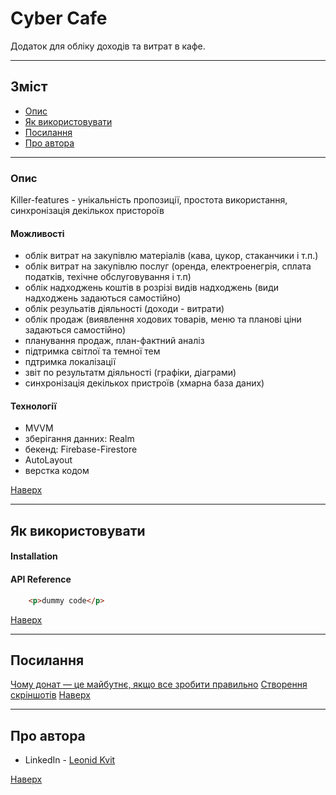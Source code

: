 # Cyber Cafe

Додаток для обліку доходів та витрат в кафе.

---

## Зміст

- [Опис](#опис)
- [Як використовувати](#як-використовувати)
- [Посилання](#посилання)
- [Про автора](#про-автора)

---

### Опис
Killer-features - унікальність пропозиції, простота використання, синхронізація декількох пристороїв 
#### Можливості

- облік витрат на закупівлю матеріалів (кава, цукор, стаканчики і т.п.)
- облік витрат на закупівлю послуг (оренда, електроенегрія, сплата податків, техічне обслуговування і т.п)
- облік надходжень коштів в розрізі видів надходжень (види надходжень задаються самостійно)
- облік резульатів діяльності (доходи - витрати)
- облік продаж (виявлення ходових товарів, меню та планові ціни задаються самостійно)
- планування продаж, план-фактний аналіз
- підтримка світлої та темної тем
- пдтримка локалізації
- звіт по результатм діяльності (графіки, діаграми)
- синхронізація декількох пристроїв (хмарна база даних)

#### Технології

- MVVM
- зберігання данних: Realm
- бекенд: Firebase-Firestore
- AutoLayout
- верстка кодом

[Наверх](#cyber-cafe)

---

## Як використовувати

#### Installation



#### API Reference

```html
    <p>dummy code</p>
```
[Наверх](#cyber-cafe)

---

## Посилання
[Чому донат — це майбутнє, якщо все зробити правильно](https://habr.com/ru/post/528610/)
[Створення скріншотів](https://appscreens.com/user/screen/bnYpWfX2zK3fh5mGiTLm)
[Наверх](#cyber-cafe)

---

## Про автора

- LinkedIn - [Leonid Kvit](https://www.linkedin.com/in/leokvit/)

[Наверх](#cyber-cafe)
